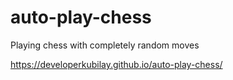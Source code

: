 # auto-play-chess
Playing chess with completely random moves

https://developerkubilay.github.io/auto-play-chess/
